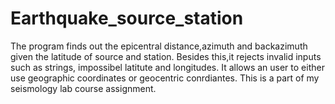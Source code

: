 # Earthquake_source_station
The program finds out the epicentral distance,azimuth and backazimuth given the latitude of source and station. Besides this,it rejects invalid inputs such as strings, impossibel latitute and longitudes. It allows an user to either use geographic coordinates or geocentric conrdiantes. This is a part of my seismology lab course assignment.
